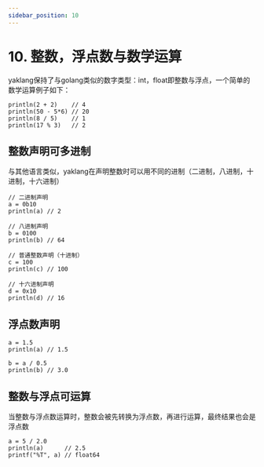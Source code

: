```yaml
---
sidebar_position: 10
---
```


# 10. 整数，浮点数与数学运算

yaklang保持了与golang类似的数字类型：int，float即整数与浮点，一个简单的数学运算例子如下：

    println(2 + 2)    // 4
    println(50 - 5*6) // 20
    println(8 / 5)    // 1
    println(17 % 3)   // 2

## 整数声明可多进制

与其他语言类似，yaklang在声明整数时可以用不同的进制（二进制，八进制，十进制，十六进制）

    // 二进制声明
    a = 0b10
    println(a) // 2
    
    // 八进制声明
    b = 0100
    println(b) // 64
    
    // 普通整数声明（十进制）
    c = 100
    println(c) // 100
    
    // 十六进制声明
    d = 0x10
    println(d) // 16
 
## 浮点数声明

    a = 1.5
    println(a) // 1.5
    
    b = a / 0.5
    println(b) // 3.0
    
## 整数与浮点可运算

当整数与浮点数运算时，整数会被先转换为浮点数，再进行运算，最终结果也会是浮点数

    a = 5 / 2.0
    println(a)      // 2.5
    printf("%T", a) // float64